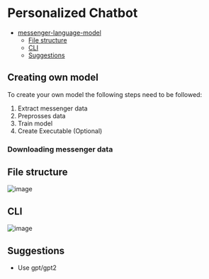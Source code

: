 # Personalized Chatbot

- [messenger-language-model](#messenger-language-model)
  * [File structure](#file-structure)
  * [CLI](#cli)
  * [Suggestions](#suggestions)

## Creating own model

To create your own model the following steps need to be followed:
1. Extract messenger data
2. Preprosses data
3. Train model
4. Create Executable (Optional)

### Downloading messenger data


## File structure

![image](https://user-images.githubusercontent.com/46422752/208238537-d60008c8-e150-4bbd-b13e-8ab6fb799ce9.png)

## CLI
![image](https://user-images.githubusercontent.com/46422752/208242339-55fea332-e8d4-4a27-876f-50f781446eac.png)




## Suggestions
- Use gpt/gpt2

